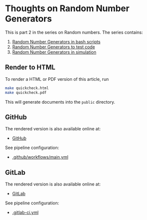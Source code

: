 # Thoughts on Random Number Generators

This is part 2 in the series on Random numbers. The series contains:

1. [Random Number Generators in bash scripts](https://gitlab.com/theMarloGroup/articles/random)
2. [Random Number Generators to test code](https://gitlab.com/theMarloGroup/articles/quickcheck)
3. [Random Number Generators in simulation](https://gitlab.com/theMarloGroup/articles/simulation)


## Render to HTML

To render a HTML or PDF version of this article, run

```bash
make quickcheck.html
make quickcheck.pdf
```

This will generate documents into the `public` directory.

## GitHub

The rendered version is also available online at:

* [GitHub](https://frankhjung.github.io/article-quickcheck/)

See pipeline configuration:

* [.github/workflows/main.yml](.github/workflows/main.yml)

## GitLab

The rendered version is also available online at:

* [GitLab](https://themarlogroup.gitlab.io/articles/quickcheck/)

See pipeline configuration:

* [.gitlab-ci.yml](.gitlab-ci.yml)

